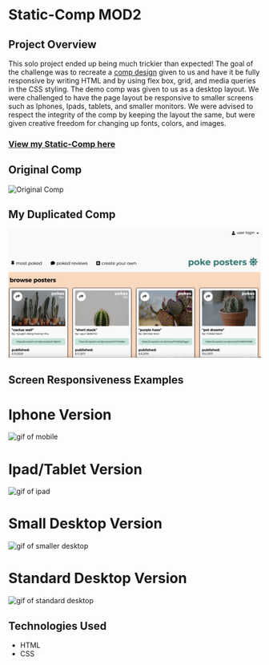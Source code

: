 # Static-Comp MOD2

## Project Overview
This solo project ended up being much trickier than expected! The goal of the challenge was to recreate a [comp design](https://frontend.turing.edu/projects/module-1/m1-static-comp) given to us and have it be fully responsive by writing HTML and by using flex box, grid, and media queries in the CSS styling. The demo comp was given to us as a desktop layout. We were challenged to have the page layout be responsive to smaller screens such as Iphones, Ipads, tablets, and smaller monitors. We were advised to respect the integrity of the comp by keeping the layout the same, but were given creative freedom for changing up fonts, colors, and images.

### [View my Static-Comp here](https://e-spitz.github.io/static-comp/)

## Original Comp  
<img src="https://frontend.turing.edu/assets/images/static-comp-challenge-2.jpg" width="800" alt="Original Comp">

## My Duplicated Comp  
<img src="assets/vyxoeMN - Imgur.png" width="800" alt="Static Comp">

## Screen Responsiveness Examples
# Iphone Version
![gif of mobile](https://media.giphy.com/media/04bEC7Iy13nz3Rl4Vn/giphy.gif)

# Ipad/Tablet Version
![gif of ipad](https://media.giphy.com/media/1OeXaiTfctKHqcwv8H/giphy.gif)

# Small Desktop Version
![gif of smaller desktop](https://media.giphy.com/media/r5R8nCqK5LEX9mk0vf/giphy.gif)

# Standard Desktop Version
![gif of standard desktop](https://media.giphy.com/media/jK6HBVLKwZTVKSvGDW/giphy.gif)

## Technologies Used
- HTML
- CSS
